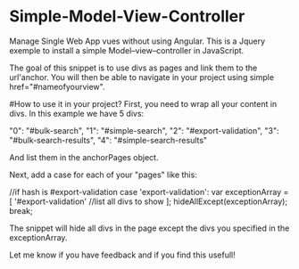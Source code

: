 # Simple-Model-View-Controller
Manage Single Web App vues without using Angular. This is a Jquery exemple to install a simple Model–view–controller in JavaScript.

The goal of this snippet is to use divs as pages and link them to the url'anchor. You will then be able to navigate in your project using simple href="#nameofyourview".

#How to use it in your project? 
First, you need to wrap all your content in divs. In this example we have 5 divs:

"0": "#bulk-search",
"1": "#simple-search",
"2": "#export-validation",
"3": "#bulk-search-results",
"4": "#simple-search-results"

And list them in the anchorPages object. 

Next, add a case for each of your "pages" like this: 

//if hash is #export-validation
        case 'export-validation':
            var exceptionArray = [
                '#export-validation' //list all divs to show 
            ];
            hideAllExcept(exceptionArray);
            break;

The snippet will hide all divs in the page except the divs you specified in the exceptionArray. 

Let me know if you have feedback and if you find this usefull! 
